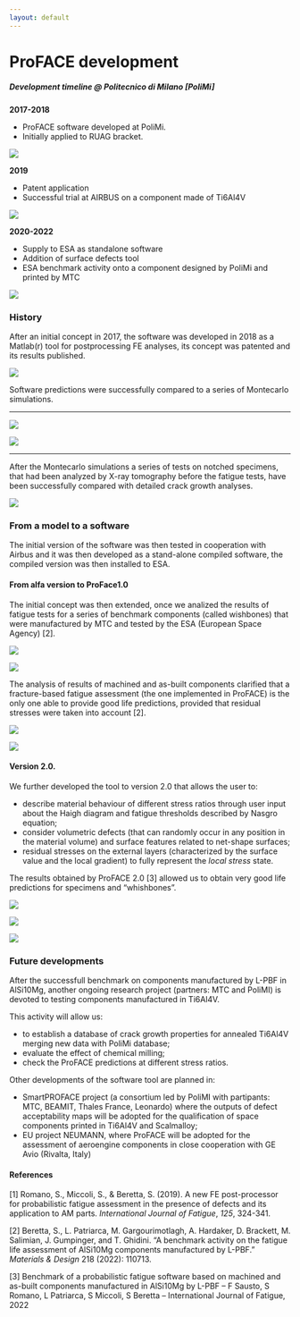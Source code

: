 ```yaml
---
layout: default
---
```


# ProFACE development

##### Development timeline @ Politecnico di Milano \[PoliMi\]

**2017-2018**

- ProFACE software developed at PoliMi.
- Initially applied to RUAG bracket.


![](images/image-2.png)

**2019**

- Patent application
- Successful trial at AIRBUS on a component made of Ti6Al4V


![](images/image-2.jpg)

**2020-2022**

- Supply to ESA as standalone software
- Addition of surface defects tool
- ESA benchmark activity onto a component designed by PoliMi and printed
  by MTC


![](images/image-3.jpg)

### History

After an initial concept in 2017, the software was developed in 2018 as
a Matlab(r) tool for postprocessing FE analyses, its concept was
patented and its results published.


![](images/image.png)

Software predictions were successfully compared to a series of
Montecarlo simulations.

------------------------------------------------------------------------

![](images/image-3.png)

![](images/image-4.png)

------------------------------------------------------------------------

After the Montecarlo simulations a series of tests on notched specimens,
that had been analyzed by X-ray tomography before the fatigue tests,
have been successfully compared with detailed crack growth analyses.


![](images/image-1.png)

### From a model to a software

The initial version of the software was then tested in cooperation with
Airbus and it was then developed as a stand-alone compiled software, the
compiled version was then installed to ESA.

#### **From alfa version to ProFace1.0**

The initial concept was then extended, once we analized the results of
fatigue tests for a series of benchmark components (called wishbones)
that were manufactured by MTC and tested by the ESA (European Space
Agency) \[2\].


![](images/image-3(1).png)


![](images/image-4(1).png)

The analysis of results of machined and as-built components clarified
that a fracture-based fatigue assessment (the one implemented in
ProFACE) is the only one able to provide good life predictions, provided
that residual stresses were taken into account \[2\].


![](images/image-4.jpg)


![](images/image-5.png)

#### **Version 2.0**.

We further developed the tool to version 2.0 that allows the user to:

- describe material behaviour of different stress ratios through user
  input about the Haigh diagram and fatigue thresholds described by
  Nasgro equation;
- consider volumetric defects (that can randomly occur in any position
  in the material volume) and surface features related to net-shape
  surfaces;
- residual stresses on the external layers (characterized by the surface
  value and the local gradient) to fully represent the *local stress*
  state.

The results obtained by ProFACE 2.0 \[3\] allowed us to obtain very good
life predictions for specimens and “whishbones”.


![](images/image-6.png)

![](images/aa.png)

![](images/image-7.png)

### Future developments

After the successfull benchmark on components manufactured by L-PBF in
AlSi10Mg, another ongoing research project (partners: MTC and PoliMI) is
devoted to testing components manufactured in Ti6Al4V.​

This activity will allow us:

- to establish a database of crack growth properties for annealed
  Ti6Al4V merging new data with PoliMi database;
- evaluate the effect of chemical milling;
- check the ProFACE predictions at different stress ratios.

Other developments of the software tool are planned in:

- SmartPROFACE project (a consortium led by PoliMI with partipants: MTC,
  BEAMIT, Thales France, Leonardo) where the outputs of defect
  acceptability maps will be adopted for the qualification of space
  components printed in Ti6Al4V and Scalmalloy;
- EU project NEUMANN, where ProFACE will be adopted for the assessment
  of aeroengine components in close cooperation with GE Avio (Rivalta,
  Italy)

#### References

\[1\] Romano, S., Miccoli, S., & Beretta, S. (2019). A new FE
post-processor for probabilistic fatigue assessment in the presence of
defects and its application to AM parts. *International Journal of
Fatigue*, *125*, 324-341.

\[2\] Beretta, S., L. Patriarca, M. Gargourimotlagh, A. Hardaker, D.
Brackett, M. Salimian, J. Gumpinger, and T. Ghidini. “A benchmark
activity on the fatigue life assessment of AlSi10Mg components
manufactured by L-PBF.” *Materials & Design* 218 (2022): 110713.

\[3\] Benchmark of a probabilistic fatigue software based on machined
and as-built components manufactured in AlSi10Mg by L-PBF  – F Sausto, S
Romano, L Patriarca, S Miccoli, S Beretta – International Journal of
Fatigue, 2022

